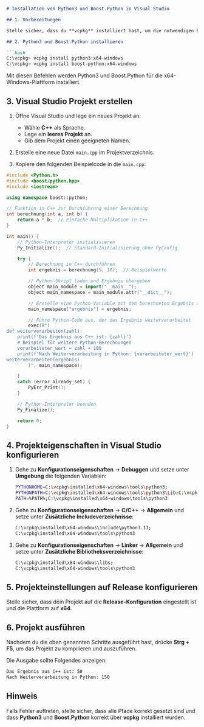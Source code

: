 
```markdown
# Installation von Python3 und Boost.Python in Visual Studio

## 1. Vorbereitungen

Stelle sicher, dass du **vcpkg** installiert hast, um die notwendigen Bibliotheken für Python und Boost.Python zu installieren.

## 2. Python3 und Boost.Python installieren

```bash
C:\vcpkg> vcpkg install python3:x64-windows
C:\vcpkg> vcpkg install boost-python:x64-windows
```

Mit diesen Befehlen werden Python3 und Boost.Python für die x64-Windows-Plattform installiert.

## 3. Visual Studio Projekt erstellen

1. Öffne Visual Studio und lege ein neues Projekt an:
    - Wähle **C++** als Sprache.
    - Lege ein **leeres Projekt** an.
    - Gib dem Projekt einen geeigneten Namen.

2. Erstelle eine neue Datei `main.cpp` im Projektverzeichnis.

3. Kopiere den folgenden Beispielcode in die `main.cpp`:

```cpp
#include <Python.h>
#include <boost/python.hpp>
#include <iostream>

using namespace boost::python;

// Funktion in C++ zur Durchführung einer Berechnung
int berechnung(int a, int b) {
    return a * b;  // Einfache Multiplikation in C++
}

int main() {
    // Python-Interpreter initialisieren
    Py_Initialize();  // Standard-Initialisierung ohne PyConfig

    try {
        // Berechnung in C++ durchführen
        int ergebnis = berechnung(5, 10);  // Beispielwerte

        // Python-Skript laden und Ergebnis übergeben
        object main_module = import("__main__");
        object main_namespace = main_module.attr("__dict__");

        // Erstelle eine Python-Variable mit dem berechneten Ergebnis aus C++
        main_namespace["ergebnis"] = ergebnis;

        // Führe Python-Code aus, der das Ergebnis weiterverarbeitet
        exec(R"(
def weiterverarbeiten(zahl):
    print(f'Das Ergebnis aus C++ ist: {zahl}')
    # Beispiel für weitere Python-Berechnungen
    verarbeiteter_wert = zahl + 100
    print(f'Nach Weiterverarbeitung in Python: {verarbeiteter_wert}')
weiterverarbeiten(ergebnis)
        )", main_namespace);

    }
    catch (error_already_set) {
        PyErr_Print();
    }

    // Python-Interpreter beenden
    Py_Finalize();

    return 0;
}
```

## 4. Projekteigenschaften in Visual Studio konfigurieren

1. Gehe zu **Konfigurationseigenschaften** → **Debuggen** und setze unter **Umgebung** die folgenden Variablen:

    ```bash
    PYTHONHOME=C:\vcpkg\installed\x64-windows\tools\python3;
    PYTHONPATH=C:\vcpkg\installed\x64-windows\tools\python3\Lib;C:\vcpkg\installed\x64-windows\tools\python3\DLLs;
    PATH=%PATH%;C:\vcpkg\installed\x64-windows\tools\python3
    ```

2. Gehe zu **Konfigurationseigenschaften** → **C/C++** → **Allgemein** und setze unter **Zusätzliche Includeverzeichnisse**:

    ```bash
    C:\vcpkg\installed\x64-windows\include\python3.11;
    C:\vcpkg\installed\x64-windows\tools\python3
    ```

3. Gehe zu **Konfigurationseigenschaften** → **Linker** → **Allgemein** und setze unter **Zusätzliche Bibliotheksverzeichnisse**:

    ```bash
    C:\vcpkg\installed\x64-windows\libs;
    C:\vcpkg\installed\x64-windows\tools\python3
    ```

## 5. Projekteinstellungen auf Release konfigurieren

Stelle sicher, dass dein Projekt auf die **Release-Konfiguration** eingestellt ist und die Plattform auf **x64**.

## 6. Projekt ausführen

Nachdem du die oben genannten Schritte ausgeführt hast, drücke **Strg + F5**, um das Projekt zu kompilieren und auszuführen.

Die Ausgabe sollte Folgendes anzeigen:

```bash
Das Ergebnis aus C++ ist: 50
Nach Weiterverarbeitung in Python: 150
```

## Hinweis

Falls Fehler auftreten, stelle sicher, dass alle Pfade korrekt gesetzt sind und dass **Python3** und **Boost.Python** korrekt über **vcpkg** installiert wurden.
```

